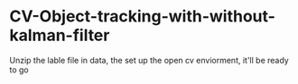 # CV-Object-tracking-with-without-kalman-filter

Unzip the lable file in data, the set up the open cv enviorment, it'll be ready to go
